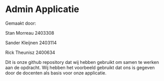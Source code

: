 # Admin Applicatie
Gemaakt door:

Stan Morreau 2403308

Sander Kleijnen 2403114

Rick Theunisz 2400634

Dit is onze github repository dat wij hebben gebruikt om samen te werken aan de opdracht. 
Wij hebben het voorbeeld gebruikt dat ons is gegeven door de docenten als basis voor onze applicatie.
